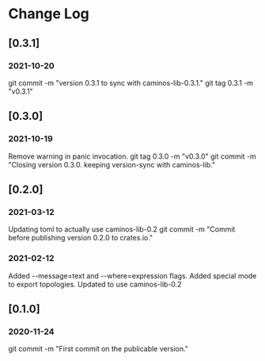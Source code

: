 # Change Log



## [0.3.1]

### 2021-10-20
git commit -m "version 0.3.1 to sync with caminos-lib-0.3.1."
git tag 0.3.1 -m "v0.3.1"

## [0.3.0]

### 2021-10-19
Remove warning in panic invocation.
git tag 0.3.0 -m "v0.3.0"
git commit -m "Closing version 0.3.0. keeping version-sync with caminos-lib."


## [0.2.0]


### 2021-03-12
Updating toml to actually use caminos-lib-0.2
git commit -m "Commit before publishing version 0.2.0 to crates.io."

### 2021-02-12
Added --message=text and --where=expression flags.
Added special mode to export topologies.
Updated to use caminos-lib-0.2


## [0.1.0]

### 2020-11-24
git commit -m "First commit on the publicable version."


